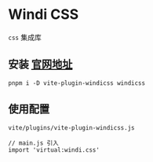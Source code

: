 # Windi CSS
`css` 集成库

## 安装 [官网地址](https://cn.windicss.org/guide/)
```
pnpm i -D vite-plugin-windicss windicss
```

## 使用配置
`vite/plugins/vite-plugin-windicss.js`
```
// main.js 引入
import 'virtual:windi.css'
```